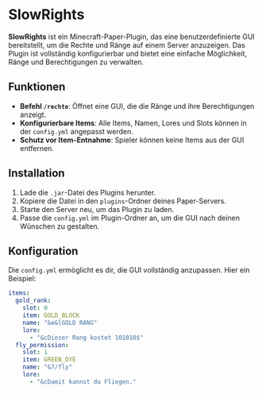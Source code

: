 # SlowRights

**SlowRights** ist ein Minecraft-Paper-Plugin, das eine benutzerdefinierte GUI bereitstellt, um die Rechte und Ränge auf einem Server anzuzeigen. Das Plugin ist vollständig konfigurierbar und bietet eine einfache Möglichkeit, Ränge und Berechtigungen zu verwalten.

## Funktionen

- **Befehl `/rechte`**: Öffnet eine GUI, die die Ränge und ihre Berechtigungen anzeigt.
- **Konfigurierbare Items**: Alle Items, Namen, Lores und Slots können in der `config.yml` angepasst werden.
- **Schutz vor Item-Entnahme**: Spieler können keine Items aus der GUI entfernen.

## Installation

1. Lade die `.jar`-Datei des Plugins herunter.
2. Kopiere die Datei in den `plugins`-Ordner deines Paper-Servers.
3. Starte den Server neu, um das Plugin zu laden.
4. Passe die `config.yml` im Plugin-Ordner an, um die GUI nach deinen Wünschen zu gestalten.

## Konfiguration

Die `config.yml` ermöglicht es dir, die GUI vollständig anzupassen. Hier ein Beispiel:

```yaml
items:
  gold_rank:
    slot: 0
    item: GOLD_BLOCK
    name: "&e&lGOLD RANG"
    lore:
      - "&cDieser Rang kostet 101010$"
  fly_permission:
    slot: 1
    item: GREEN_DYE
    name: "&7/fly"
    lore:
      - "&cDamit kannst du Fliegen."
